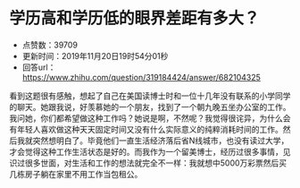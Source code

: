 # 学历高和学历低的眼界差距有多大？
- 点赞数：39709
- 更新时间：2019年11月20日19时54分01秒
- 回答url：https://www.zhihu.com/question/319184424/answer/682104325
<body>
 <p data-pid="rp6SlHSd">看到这题很有感触，想起了自己在美国读博士时和一位十几年没有联系的小学同学的聊天。她跟我说，好羡慕她的一个朋友，找到了一个朝九晚五坐办公室的工作。我问她，你们都希望做这种工作吗？她说是啊，不然呢？我觉得很诧异，为什么会有年轻人喜欢做这种天天固定时间又没有什么实际意义的纯粹消耗时间的工作。然后我就突然想明白了。毕竟他们一直生活经济落后省N线城市，也没有读过大学，才会觉得这种工作生活状态是好的。而我作为一个留美博士，经历过很多事情，见识过很多世面，对生活和工作的想法就完全不一样：我就想中5000万彩票然后买几栋房子躺在家里不用工作当包租公。</p>
</body>